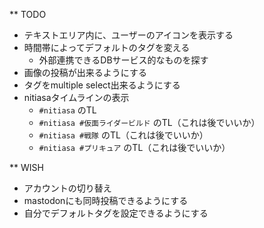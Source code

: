 ** TODO

- テキストエリア内に、ユーザーのアイコンを表示する
- 時間帯によってデフォルトのタグを変える
  - 外部連携できるDBサービス的なものを探す
- 画像の投稿が出来るようにする
- タグをmultiple select出来るようにする
- nitiasaタイムラインの表示
  - `#nitiasa` のTL
  - `#nitiasa #仮面ライダービルド` のTL（これは後でいいか）
  - `#nitiasa #戦隊` のTL（これは後でいいか）
  - `#nitiasa #プリキュア` のTL（これは後でいいか）

** WISH

- アカウントの切り替え
- mastodonにも同時投稿できるようにする
- 自分でデフォルトタグを設定できるようにする

